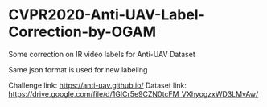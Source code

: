 # CVPR2020-Anti-UAV-Label-Correction-by-OGAM
Some correction on IR video labels for Anti-UAV Dataset

Same json format is used for new labeling

Challenge link: https://anti-uav.github.io/
Dataset link: https://drive.google.com/file/d/1GICr5e9CZN0tcFM_VXhyogzxWD3LMvAw/
